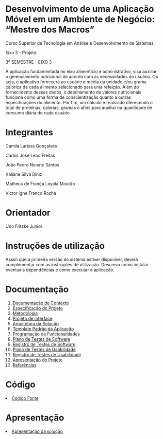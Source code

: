 # Desenvolvimento de uma Aplicação Móvel em um Ambiente de Negócio: “Mestre dos Macros”

Curso Superior de Tecnologia em Análise e Desenvolvimento de Sistemas

Eixo 3 - Projeto

3º SEMESTRE - EIXO 3

A aplicação fundamentada no eixo alimentício e administrativo, visa auxiliar o gerenciamento nutricional de acordo com as necessidades do usuário. Ou seja, o aplicativo fornecerá ao usuário a média da unidade e/ou grama calórica de cada alimento selecionado para uma refeição. Além do fornecimento desses dados, o detalhamento de valores nutricionais funciona como uma forma de conscientização quanto a outras especificações do alimento. Por fim, um cálculo é realizado oferecendo o total de proteínas, calorias, gramas e afins para auxiliar na quantidade de consumo diária de cada usuário.

# Integrantes

Camila Larissa Gonçalves

Carlos Jose Leao Freitas

João Pedro Nonato Santos

Kaliane Silva Diniz

Matheus de França Loyola Mourão 

Victor Igne Franco Rocha


# Orientador
Udo Fritzke Junior

# Instruções de utilização
Assim que a primeira versão do sistema estiver disponível, deverá complementar com as instruções de utilização. Descreva como instalar eventuais dependências e como executar a aplicação.

# Documentação

<ol>
<li><a href="docs/01-Documentação de Contexto.md"> Documentação de Contexto</a></li>
<li><a href="docs/02-Especificação do Projeto.md"> Especificação do Projeto</a></li>
<li><a href="docs/03-Metodologia.md"> Metodologia</a></li>
<li><a href="docs/04-Projeto de Interface.md"> Projeto de Interface</a></li>
<li><a href="docs/05-Arquitetura da Solução.md"> Arquitetura da Solução</a></li>
<li><a href="docs/06-Template Padrão da Aplicação.md"> Template Padrão da Aplicação</a></li>
<li><a href="docs/07-Programação de Funcionalidades.md"> Programação de Funcionalidades</a></li>
<li><a href="docs/08-Plano de Testes de Software.md"> Plano de Testes de Software</a></li>
<li><a href="docs/09-Registro de Testes de Software.md"> Registro de Testes de Software</a></li>
<li><a href="docs/10-Plano de Testes de Usabilidade.md"> Plano de Testes de Usabilidade</a></li>
<li><a href="docs/11-Registro de Testes de Usabilidade.md"> Registro de Testes de Usabilidade</a></li>
<li><a href="docs/12-Apresentação do Projeto.md"> Apresentação do Projeto</a></li>
<li><a href="docs/13-Referências.md"> Referências</a></li>
</ol>

# Código

<li><a href="src/README.md"> Código Fonte</a></li>

# Apresentação

<li><a href="presentation/README.md"> Apresentação da solução</a></li>

